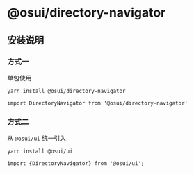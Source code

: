 # @osui/directory-navigator

## 安装说明

### 方式一

单包使用

```
yarn install @osui/directory-navigator
```

```
import DirectoryNavigator from '@osui/directory-navigator'
```

### 方式二

从 `@osui/ui` 统一引入

```
yarn install @osui/ui
```

```
import {DirectoryNavigator} from '@osui/ui';
```



